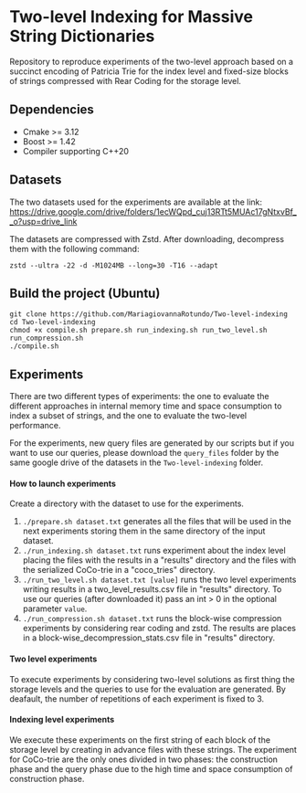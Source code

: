 # Two-level Indexing for Massive String Dictionaries

Repository to reproduce experiments of the two-level approach based on a succinct encoding of Patricia Trie for the index level and fixed-size blocks of strings compressed with Rear Coding for the storage level.

## Dependencies

* Cmake >= 3.12
* Boost >= 1.42
* Compiler supporting C++20


## Datasets 

The two datasets used for the experiments are available at the link: https://drive.google.com/drive/folders/1ecWQpd_cuj13RTt5MUAc17gNtxvBf__o?usp=drive_link

The datasets are compressed with Zstd. After downloading, decompress them with the following command:

```
zstd --ultra -22 -d -M1024MB --long=30 -T16 --adapt
````



## Build the project (Ubuntu)


```
git clone https://github.com/MariagiovannaRotundo/Two-level-indexing
cd Two-level-indexing
chmod +x compile.sh prepare.sh run_indexing.sh run_two_level.sh run_compression.sh
./compile.sh
````

## Experiments

There are two different types of experiments: the one to evaluate the different approaches in internal memory time and space consumption to index a subset of strings, and the one to evaluate the two-level performance.

For the experiments, new query files are generated by our scripts but if you want to use our queries, please download the `query_files` folder by the same google drive of the datasets in the `Two-level-indexing` folder.


#### How to launch experiments

Create a directory with the dataset to use for the experiments.

1. `./prepare.sh dataset.txt` generates all the files that will be used in the next experiments storing them in the same directory of the input dataset.
2. `./run_indexing.sh dataset.txt` runs experiment about the index level placing the files with the results in a "results" directory and the files with the serialized CoCo-trie in a "coco_tries" directory.
3. `./run_two_level.sh dataset.txt [value]` runs the two level experiments writing results in a two_level_results.csv file in "results" directory. To use our queries (after downloaded it) pass an int > 0 in the optional parameter `value`.
4. `./run_compression.sh dataset.txt` runs the block-wise compression experiments by considering rear coding and zstd. The results are places in a block-wise_decompression_stats.csv file in "results" directory.

#### Two level experiments

To execute experiments by considering two-level solutions as first thing the storage levels and the queries to use for the evaluation are generated.
By deafault, the number of repetitions of each experiment is fixed to 3.

#### Indexing level experiments
We execute these experiments on the first string of each block of the storage level by creating in advance files with these strings. 
The experiment for CoCo-trie are the only ones divided in two phases: the construction phase and the query phase due to the high time and space consumption of construction phase.





